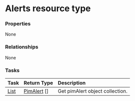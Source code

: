 # Alerts resource type



### Properties
None

### Relationships
None


### Tasks

| Task		   | Return Type	|Description|
|:---------------|:--------|:----------|
|[List](../api/pimalert_list.md) | [PimAlert](pimalert.md) [] |Get pimAlert object collection. |

<!-- uuid: 56108d26-e15d-48d6-bd7c-583cd31cdc63
2015-10-12 23:28:10 UTC -->